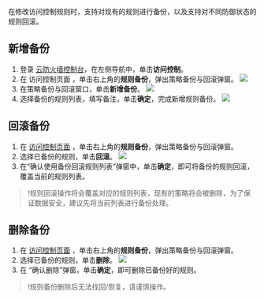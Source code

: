 在修改访问控制规则时，支持对现有的规则进行备份，以及支持对不同防御状态的规则回滚。

## 新增备份
1. 登录 [云防火墙控制台](https://console.cloud.tencent.com/cfw/ac/internet)，在左侧导航中，单击**访问控制**。
2. 在 访问控制页面 ，单击右上角的**规则备份**，弹出策略备份与回滚弹窗。
![](https://qcloudimg.tencent-cloud.cn/raw/4262c8cedb4658c1be546ac428910d1f.png)
3. 在策略备份与回滚窗口，单击**新增备份**。
![](https://qcloudimg.tencent-cloud.cn/raw/0571c3c61455460b8d548b25ee46add8.png)
4. 选择备份的规则列表，填写备注，单击**确定**，完成新增规则备份。
![](https://qcloudimg.tencent-cloud.cn/raw/c3da2c2818b842786bcd0dd81f8eb8fa.png)



## 回滚备份
1. 在 [访问控制页面](https://console.cloud.tencent.com/cfw/ac/internet) ，单击右上角的**规则备份**，弹出策略备份与回滚弹窗。
2. 选择已备份的规则，单击**回滚**。
![](https://qcloudimg.tencent-cloud.cn/raw/e06303ed14767a45a5f36c21d3bfa209.png)
3. 在“确认使用备份回滚规则列表”弹窗中，单击**确定**，即可将备份的规则回滚，覆盖当前的规则列表。
>!规则回滚操作将会覆盖对应的规则列表，现有的策略将会被删除，为了保证数据安全，建议先将当前列表进行备份处理。
>
 
## 删除备份
1. 在 [访问控制页面](https://console.cloud.tencent.com/cfw/ac/internet) ，单击右上角的**规则备份**，弹出策略备份与回滚弹窗。
2. 选择已备份的规则，单击**删除**。
![](https://qcloudimg.tencent-cloud.cn/raw/4db36c95204409ee018293270d983835.png)
3. 在 “确认删除”弹窗，单击**确定**，即可删除已备份好的规则。
>!规则备份删除后无法找回/恢复，请谨慎操作。
